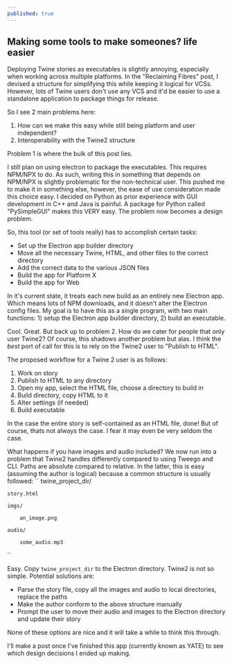 ```yaml
---
published: true
---
```

## Making some tools to make someones? life easier

Deploying Twine stories as executables is slightly annoying, especially when working across multiple platforms. In the "Reclaiming Fibres" post, I devised a structure for simplifying this while keeping it logical for VCSs. However, lots of Twine users don't use any VCS and it'd be easier to use a standalone application to package things for release.

So I see 2 main problems here:
1. How can we make this easy while still being platform and user independent?
2. Interoperability with the Twine2 structure

Problem 1 is where the bulk of this post lies.

I still plan on using electron to package the executables. This requires NPM/NPX to do. As such, writing this in something that depends on NPM/NPX is slightly problematic for the non-technical user. This pushed me to make it in something else, however, the ease of use consideration made this choice easy. I decided on Python as prior experience with GUI development in C++ and Java is painful. A package for Python called "PySimpleGUI" makes this VERY easy. The problem now becomes a design problem.

So, this tool (or set of tools really) has to accomplish certain tasks:
- Set up the Electron app builder directory
- Move all the necessary Twine, HTML, and other files to the correct directory
- Add the correct data to the various JSON files
- Build the app for Platform X
- Build the app for Web

In it's current state, it treats each new build as an entirely new Electron app. Which means lots of NPM downloads, and it doesn't alter the Electron config files. My goal is to have this as a single program, with two main functions: 1) setup the Electron app builder directory, 2) build an executable.

Cool. Great. But back up to problem 2. How do we cater for people that only user Twine2?
Of course, this shadows another problem but alas.
I think the *best* port of call for this is to rely on the Twine2 user to "Publish to HTML".

The proposed workflow for a Twine 2 user is as follows:
1. Work on story
2. Publish to HTML to any directory
3. Open my app, select the HTML file, choose a directory to build in
4. Build directory, copy HTML to it
5. Alter settings (if needed)
6. Build executable

In the case the entire story is self-contained as an HTML file, done! But of course, thats not always the case. I fear it may even be very seldom the case.

What happens if you have images and audio included? We now run into a problem that Twine2 handles differently compared to using Tweego and CLI. Paths are absolute compared to relative. In the latter, this is easy (assuming the author is logical) because a common structure is usually followed:
``
twine_project_dir/

    story.html
    
    imgs/
    
        an_image.png
        
    audio/
    
        some_audio.mp3
``

Easy. Copy ``twine_project_dir`` to the Electron directory. 
Twine2 is not so simple. Potential solutions are: 
- Parse the story file, copy all the images and audio to local directories, replace the paths
- Make the author conform to the above structure manually
- Prompt the user to move their audio and images to the Electron directory and update their story

None of these options are nice and it will take a while to think this through.

I'll make a post once I've finished this app (currently known as YATE) to see which design decisions I ended up making.

